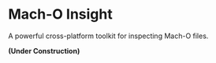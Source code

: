 # Mach-O Insight

A powerful cross-platform toolkit for inspecting Mach-O files.

**(Under Construction)**